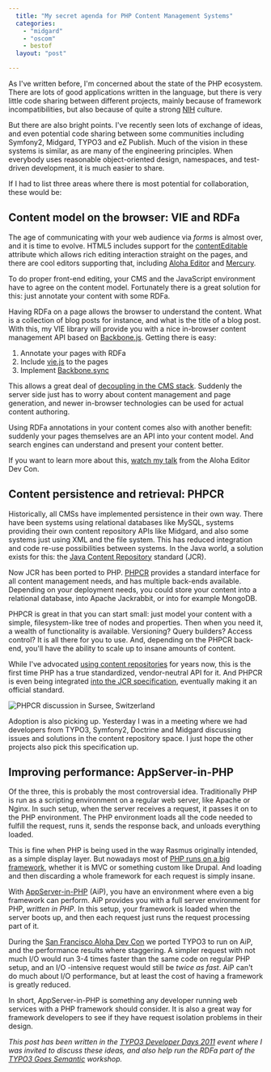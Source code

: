 ```yaml
---
  title: "My secret agenda for PHP Content Management Systems"
  categories: 
    - "midgard"
    - "oscom"
    - bestof
  layout: "post"

---
```

As I've written before, I'm concerned about the state of the PHP ecosystem. There are lots of good applications written in the language, but there is very little code sharing between different projects, mainly because of framework incompatibilities, but also because of quite a strong [NIH](http://en.wikipedia.org/wiki/Not_Invented_Here) culture.

But there are also bright points. I've recently seen lots of exchange of ideas, and even potential code sharing between some communities including Symfony2, Midgard, TYPO3 and eZ Publish. Much of the vision in these systems is similar, as are many of the engineering principles. When everybody uses reasonable object-oriented design, namespaces, and test-driven development, it is much easier to share.

If I had to list three areas where there is most potential for collaboration, these would be:

## Content model on the browser: VIE and RDFa

The age of communicating with your web audience via _forms_ is almost over, and it is time to evolve. HTML5 includes support for the [contentEditable](http://blog.whatwg.org/the-road-to-html-5-contenteditable) attribute which allows rich editing interaction straight on the pages, and there are cool editors supporting that, including [Aloha Editor](http://aloha-editor.org/) and [Mercury](https://github.com/jejacks0n/mercury#readme).

To do proper front-end editing, your CMS and the JavaScript environment have to agree on the content model. Fortunately there is a great solution for this: just annotate your content with some RDFa.

Having RDFa on a page allows the browser to understand the content. What is a collection of blog posts for instance, and what is the title of a blog post. With this, my VIE library will provide you with a nice in-browser content management API based on [Backbone.js](http://documentcloud.github.com/backbone/). Getting there is easy:

1. Annotate your pages with RDFa
2. Include [vie.js](https://github.com/bergie/VIE) to the pages
3. Implement [Backbone.sync](http://documentcloud.github.com/backbone/#Sync)

This allows a great deal of [decoupling in the CMS stack](http://bergie.iki.fi/blog/decoupling_content_management/). Suddenly the server side just has to worry about content management and page generation, and newer in-browser technologies can be used for actual content authoring.

Using RDFa annotations in your content comes also with another benefit: suddenly your pages themselves are an API into your content model. And search engines can understand and present your content better.

If you want to learn more about this, [watch my talk](http://bergie.iki.fi/blog/midgard_create_and_vie_in_the_aloha_editor_conference/) from the Aloha Editor Dev Con.

## Content persistence and retrieval: PHPCR

Historically, all CMSs have implemented persistence in their own way. There have been systems using relational databases like MySQL, systems providing their own content repository APIs like Midgard, and also some systems just using XML and the file system. This has reduced integration and code re-use possibilities between systems. In the Java world, a solution exists for this: the [Java Content Repository](http://en.wikipedia.org/wiki/Content_repository_API_for_Java) standard (JCR).

Now JCR has been ported to PHP. [PHPCR](http://phpcr.github.com/) provides a standard interface for all content management needs, and has multiple back-ends available. Depending on your deployment needs, you could store your content into a relational database, into Apache Jackrabbit, or into for example MongoDB.

PHPCR is great in that you can start small: just model your content with a simple, filesystem-like tree of nodes and properties. Then when you need it, a wealth of functionality is available. Versioning? Query builders? Access control? It is all there for you to use. And, depending on the PHPCR back-end, you'll have the ability to scale up to insane amounts of content.

While I've advocated [using content repositories](http://bergie.iki.fi/blog/why_you_should_use_a_content_repository_for_your_application/) for years now, this is the first time PHP has a true standardized, vendor-neutral API for it. And PHPCR is even being integrated [into the JCR specification](http://java.net/jira/browse/JSR_333-28), eventually making it an official standard.

![PHPCR discussion in Sursee, Switzerland](http://farm7.static.flickr.com/6053/5915517564_ba20056559.jpg)

Adoption is also picking up. Yesterday I was in a meeting where we had developers from TYPO3, Symfony2, Doctrine and Midgard discussing issues and solutions in the content repository space. I just hope the other projects also pick this specification up.

## Improving performance: AppServer-in-PHP

Of the three, this is probably the most controversial idea. Traditionally PHP is run as a scripting environment on a regular web server, like Apache or Nginx. In such setup, when the server receives a request, it passes it on to the PHP environment. The PHP environment loads all the code needed to fulfill the request, runs it, sends the response back, and unloads everything loaded.

This is fine when PHP is being used in the way Rasmus originally intended, as a simple display layer. But nowadays most of [PHP runs on a big framework](http://www.sitepoint.com/rasmus-lerdorf-php-frameworks-think-again/), whether it is MVC or something custom like Drupal. And loading and then discarding a whole framework for each request is simply insane.

With [AppServer-in-PHP](http://github.com/indeyets/appserver-in-php) (AiP), you have an environment where even a big framework can perform. AiP provides you with a full server environment for PHP, _written in PHP_. In this setup, your framework is loaded when the server boots up, and then each request just runs the request processing part of it.

During the [San Francisco Aloha Dev Con](https://github.com/alohaeditor/Aloha-Editor/wiki/Aloha-Editor-Dev-Con-SanFrancisco-11) we ported TYPO3 to run on AiP, and the performance results where staggering. A simpler request with not much I/O would run 3-4 times faster than the same code on regular PHP setup, and an I/O -intensive request would still be _twice as fast_. AiP can't do much about I/O performance, but at least the cost of having a framework is greatly reduced.

In short, AppServer-in-PHP is something any developer running web services with a PHP framework should consider. It is also a great way for framework developers to see if they have request isolation problems in their design.

_This post has been written in the [TYPO3 Developer Days 2011](http://t3dd11.typo3.org/) event where I was invited to discuss these ideas, and also help run the RDFa part of the [TYPO3 Goes Semantic](http://www.slideshare.net/jocrau/semantic-typo3) workshop._
